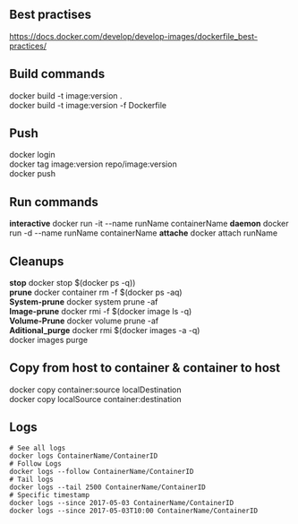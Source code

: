 ## Best practises
https://docs.docker.com/develop/develop-images/dockerfile_best-practices/


## Build commands  
docker build -t image:version .  
docker build -t image:version -f Dockerfile  

## Push  
docker login  
docker tag image:version repo/image:version  
docker push  

## Run commands  
__interactive__ 	docker run -it --name runName containerName
__daemon__ 			docker run -d  --name runName containerName
__attache__			docker attach runName

## Cleanups  

__stop__			docker stop $(docker ps -q))  
__prune__			docker container rm -f $(docker ps -aq)  
__System-prune__	docker system prune -af  
__Image-prune__		docker rmi -f $(docker image ls -q)  
__Volume-Prune__	docker volume prune -af  
__Aditional_purge__	docker rmi $(docker images -a -q)  
docker images purge  



## Copy from host to container & container to host    
docker copy container:source localDestination     
docker copy localSource container:destination  

## Logs  
```
# See all logs  
docker logs ContainerName/ContainerID    
# Follow Logs  
docker logs --follow ContainerName/ContainerID  
# Tail logs  
docker logs --tail 2500 ContainerName/ContainerID    
# Specific timestamp  
docker logs --since 2017-05-03 ContainerName/ContainerID  
docker logs --since 2017-05-03T10:00 ContainerName/ContainerID  
```

